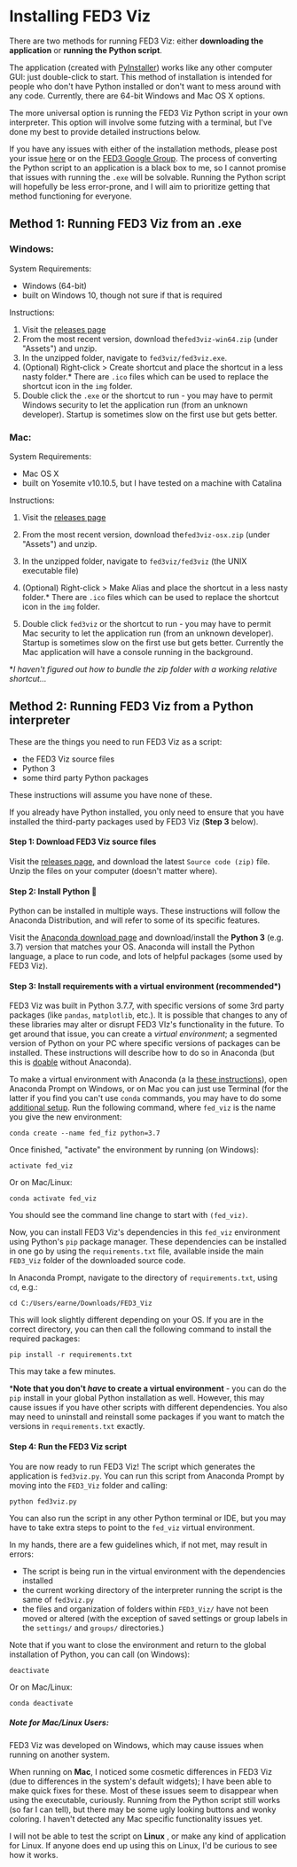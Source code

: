 # Installing FED3 Viz

There are two methods for running FED3 Viz: either **downloading the application** or **running the Python script**.

The application (created with [PyInstaller](https://www.pyinstaller.org/)) works like any other computer GUI: just double-click to start.  This method of installation is intended for people who don't have Python installed or don't want to mess around with any code.  Currently, there are 64-bit Windows and Mac OS X options.

The more universal option is running the FED3 Viz Python script in your own interpreter.  This option will involve some futzing with a terminal, but I've done my best to provide detailed instructions below.

If you have any issues with either of the installation methods, please post your issue [here](https://github.com/earnestt1234/FED3_Viz/issues) or on the [FED3 Google Group](https://groups.google.com/forum/#!forum/fedforum).  The process of converting the Python script to an application is a black box to me, so I cannot promise that issues with running the `.exe` will be solvable.  Running the Python script will hopefully be less error-prone, and I will aim to prioritize getting that method functioning for everyone.

## Method 1: Running FED3 Viz from an .exe

### Windows:

System Requirements:

- Windows (64-bit)
- built on Windows 10, though not sure if that is required

Instructions:

1. Visit the [releases page](https://github.com/earnestt1234/FED3_Viz/releases)
2. From the most recent version, download the`fed3viz-win64.zip` (under "Assets") and unzip.
3. In the unzipped folder, navigate to `fed3viz/fed3viz.exe`.
4. (Optional) Right-click > Create shortcut and place the shortcut in a less nasty folder.*  There are `.ico` files which can be used to replace the shortcut icon in the `img` folder.
5. Double click the `.exe` or the shortcut to run - you may have to permit Windows security to let the application run (from an unknown developer).  Startup is sometimes slow on the first use but gets better.

### Mac:

System Requirements:

- Mac OS X
- built on Yosemite v10.10.5, but I have tested on a machine with Catalina

Instructions:

1. Visit the [releases page](https://github.com/earnestt1234/FED3_Viz/releases)

2. From the most recent version, download the`fed3viz-osx.zip` (under "Assets") and unzip.

3. In the unzipped folder, navigate to `fed3viz/fed3viz` (the UNIX executable file)

4. (Optional) Right-click > Make Alias and place the shortcut in a less nasty folder.*  There are `.ico` files which can be used to replace the shortcut icon in the `img` folder.

5. Double click `fed3viz` or the shortcut to run - you may have to permit Mac security to let the application run (from an unknown developer).  Startup is sometimes slow on the first use but gets better.  Currently the Mac application will have a console running in the background.

   

*_I haven't figured out how to bundle the zip folder with a working relative shortcut..._



## Method 2: Running FED3 Viz from a Python interpreter

These are the things you need to run FED3 Viz as a script:

- the FED3 Viz source files
- Python 3 
- some third party Python packages

These instructions will assume you have none of these.   

If you already have Python installed, you only need to ensure that you have installed the third-party packages used by FED3 Viz (**Step 3** below).

#### Step 1: Download FED3 Viz source files

Visit the [releases page](https://github.com/earnestt1234/FED3_Viz/releases), and download the latest `Source code (zip)` file.  Unzip the files on your computer (doesn't matter where).

#### Step 2: Install Python​ :snake:

Python can be installed in multiple ways.  These instructions will follow the Anaconda Distribution, and will refer to some of its specific features.

Visit the [Anaconda download page](https://www.anaconda.com/distribution/) and download/install the **Python 3** (e.g. 3.7) version that matches your OS.  Anaconda will install the Python language, a place to run code, and lots of helpful packages (some used by FED3 Viz).

#### Step 3: Install requirements with a virtual environment (recommended*)

FED3 Viz was built in Python 3.7.7, with specific versions of some 3rd party packages (like `pandas`, `matplotlib`, etc.).  It is possible that changes to any of these libraries may alter or disrupt FED3 VIz's functionality in the future.  To get around that issue, you can create a *virtual environment*; a segmented version of Python on your PC where specific versions of packages can be installed.  These instructions will describe how to do so in Anaconda (but this is [doable](https://packaging.python.org/guides/installing-using-pip-and-virtual-environments/) without Anaconda).

To make a virtual environment with Anaconda (a la [these instructions](https://docs.anaconda.com/anaconda/user-guide/tasks/switch-environment/)), open Anaconda Prompt on Windows, or on Mac you can just use Terminal (for the latter if you find you can't use `conda` commands, you may have to do some [additional setup](https://towardsdatascience.com/how-to-successfully-install-anaconda-on-a-mac-and-actually-get-it-to-work-53ce18025f97).  Run the following command, where `fed_viz` is the name you give the new environment:

```
conda create --name fed_fiz python=3.7
```

Once finished, "activate" the environment by running (on Windows):

```
activate fed_viz
```

Or on Mac/Linux:

```
conda activate fed_viz
```

You should see the command line change to start with `(fed_viz)`.  

Now, you can install FED3 Viz's dependencies in this `fed_viz` environment using Python's `pip` package manager.  These dependencies can be installed in one go by using the `requirements.txt` file, available inside the main `FED3_Viz` folder of the downloaded source code.  

In Anaconda Prompt, navigate to the directory of `requirements.txt`, using `cd`, e.g.:

```
cd C:/Users/earne/Downloads/FED3_Viz
```

This will look slightly different depending on your OS.  If you are in the correct directory, you can then call the following command to install the required packages:

```
pip install -r requirements.txt
```

This may take a few minutes.  

***Note that you don't *have* to create a virtual environment** - you can do the `pip` install in your global Python installation as well.  However, this may cause issues if you have other scripts with different dependencies.  You also may need to uninstall and reinstall some packages if you want to match the versions in `requirements.txt` exactly.

#### Step 4: Run the FED3 Viz script

You are now ready to run FED3 Viz!  The script which generates the application is `fed3viz.py`.  You can run this script from Anaconda Prompt by moving into the `FED3_Viz` folder and calling:

```
python fed3viz.py
```

You can also run the script in any other Python terminal or IDE, but you may have to take extra steps to point to the `fed_viz` virtual environment.

In my hands, there are a few guidelines which, if not met, may result in errors:

- The script is being run in the virtual environment with the dependencies installed
- the current working directory of the interpreter running the script is the same of `fed3viz.py`
- the files and organization of folders within `FED3_Viz/` have not been moved or altered (with the exception of saved settings or group labels in the `settings/` and `groups/` directories.)

Note that if you want to close the environment and return to the global installation of Python, you can call (on Windows):

```
deactivate
```

Or on Mac/Linux:

```
conda deactivate
```

##### Note for Mac/Linux Users:

FED3 Viz was developed on Windows, which may cause issues when running on another system.

When running on **Mac**, I noticed some cosmetic differences in FED3 Viz (due to differences in the system's default widgets); I have been able to make quick fixes for these.  Most of these issues seem to disappear when using the executable, curiously.  Running from the Python script still works (so far I can tell), but there may be some ugly looking buttons and wonky coloring.  I haven't detected any Mac specific functionality issues yet.

I will not be able to test the script on **Linux** , or make any kind of application for Linux.  If anyone does end up using this on Linux, I'd be curious to see how it works.